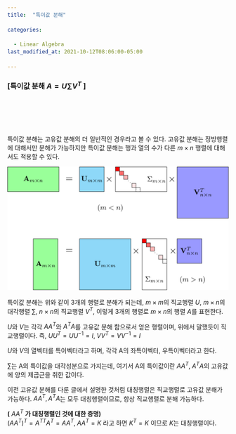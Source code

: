 ```yaml
---
title:  "특이값 분해"

categories:

  - Linear Algebra
last_modified_at: 2021-10-12T08:06:00-05:00

---
```


### \[**특이값 분해** $A = U \sum V^T$ \]

<br/>
<br/>
<br/>
<br/>

특이값 분해는 고유값 분해의 더 일반적인 경우라고 볼 수 있다. 고유값 분해는 정방행렬에 대해서만 분해가 가능하지만 특이값 분해는 행과 열의 수가 다른 $m \times n$ 행렬에 대해서도 적용할 수 있다. 

![](/assets/image/svd.png)

특이값 분해는 위와 같이 3개의 행렬로 분해가 되는데,  $m \times m$의 직교행렬 $U$,  $m \times n$의 대각행렬 $\sum$,  $n \times n$의 직교행렬 $V^T$,  이렇게 3개의 행렬로 $m \times n$의 행렬 $A$를 표현한다. 

$U$와 $V$는 각각 $AA^T$와 $A^TA$를 고유값 분해 함으로서 얻은 행렬이며, 위에서 말했듯이 직교행렬이다. 즉, $UU^T = UU^{-1} = I, \; VV^T = VV^{-1} = I$

$U$와 $V$의 열벡터를 특이벡터라고 하며, 각각 A의 좌특이벡터, 우특이벡터라고 한다. 

$\sum$는 A의 특이값을 대각성분으로 가지는데, 여기서 A의 특이값이란 $AA^T, \; A^TA$의 고유값에 양의 제곱근을 취한 값이다.

이전 고유값 분해를 다룬 글에서 설명한 것처럼 대칭행렬은 직교행렬로 고유값 분해가 가능하다. $AA^T, A^TA$는 모두 대칭행렬이므로, 항상 직교행렬로 분해 가능하다. 

 **(** $AA^T$ **가 대칭행렬인 것에 대한 증명)** 
<br/> 
${(A A^T)}^T = {A^T}^T A^T = AA^T, \; AA^T = K$ 라고 하면 $K^T = K$ 이므로 $K$는 대칭행렬이다. 








